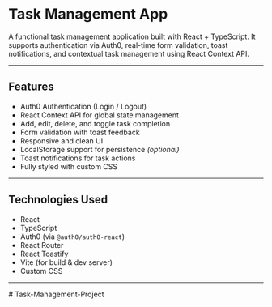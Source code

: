 # Task Management App

A functional task management application built with React + TypeScript. It supports authentication via Auth0, real-time form validation, toast notifications, and contextual task management using React Context API.

---

## Features

-  Auth0 Authentication (Login / Logout)
-  React Context API for global state management
-  Add, edit, delete, and toggle task completion
-  Form validation with toast feedback
-  Responsive and clean UI
-  LocalStorage support for persistence *(optional)*
-  Toast notifications for task actions
-  Fully styled with custom CSS

---

##  Technologies Used

- React
- TypeScript
- Auth0 (via `@auth0/auth0-react`)
- React Router
- React Toastify
- Vite (for build & dev server)
- Custom CSS

---

#   T a s k - M a n a g e m e n t - P r o j e c t  
 